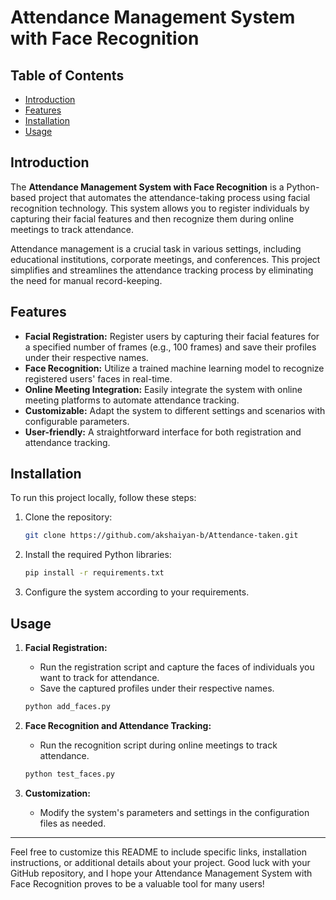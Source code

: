 # Attendance Management System with Face Recognition


## Table of Contents

- [Introduction](#introduction)
- [Features](#features)
- [Installation](#installation)
- [Usage](#usage)

## Introduction

The **Attendance Management System with Face Recognition** is a Python-based project that automates the attendance-taking process using facial recognition technology. This system allows you to register individuals by capturing their facial features and then recognize them during online meetings to track attendance.

Attendance management is a crucial task in various settings, including educational institutions, corporate meetings, and conferences. This project simplifies and streamlines the attendance tracking process by eliminating the need for manual record-keeping.

## Features

- **Facial Registration:** Register users by capturing their facial features for a specified number of frames (e.g., 100 frames) and save their profiles under their respective names.
- **Face Recognition:** Utilize a trained machine learning model to recognize registered users' faces in real-time.
- **Online Meeting Integration:** Easily integrate the system with online meeting platforms to automate attendance tracking.
- **Customizable:** Adapt the system to different settings and scenarios with configurable parameters.
- **User-friendly:** A straightforward interface for both registration and attendance tracking.


## Installation

To run this project locally, follow these steps:

1. Clone the repository:

   ```bash
   git clone https://github.com/akshaiyan-b/Attendance-taken.git
   ```

2. Install the required Python libraries:

   ```bash
   pip install -r requirements.txt
   ```

3. Configure the system according to your requirements.

## Usage

1. **Facial Registration:**

   - Run the registration script and capture the faces of individuals you want to track for attendance.
   - Save the captured profiles under their respective names.

   ```bash
   python add_faces.py
   ```

2. **Face Recognition and Attendance Tracking:**

   - Run the recognition script during online meetings to track attendance.

   ```bash
   python test_faces.py
   ```

3. **Customization:**

   - Modify the system's parameters and settings in the configuration files as needed.

---

Feel free to customize this README to include specific links, installation instructions, or additional details about your project. Good luck with your GitHub repository, and I hope your Attendance Management System with Face Recognition proves to be a valuable tool for many users!
